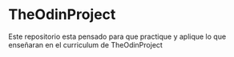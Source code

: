 # TheOdinProject
Este repositorio esta pensado para que practique y aplique lo que enseñaran en el curriculum de TheOdinProject
